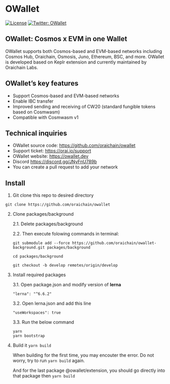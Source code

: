# OWallet

[![License](https://img.shields.io/badge/License-Apache%202.0-blue.svg)](https://github.com/oraichain/owallet/blob/master/LICENSE.txt)
[![Twitter: OWallet](https://img.shields.io/twitter/follow/oraichain.svg?style=social)](https://twitter.com/oraichain)

## OWallet: Cosmos x EVM in one Wallet
OWallet supports both Cosmos-based and EVM-based networks including Cosmos Hub, Oraichain, Osmosis, Juno, Ethereum, BSC, and more.
OWallet is developed based on Keplr extension and currently maintained by Oraichain Labs.

## OWallet’s key features
- Support Cosmos-based and EVM-based networks
- Enable IBC transfer
- Improved sending and receiving of CW20 (standard fungible tokens based on Cosmwasm)
- Compatible with Cosmwasm v1

## Technical inquiries
- OWallet source code: https://github.com/oraichain/owallet
- Support ticket: https://orai.io/support
- OWallet website: https://owallet.dev
- Discord https://discord.gg/JNyFnU789b
- You can create a pull request to add your network

## Install
1. Git clone this repo to desired directory

```shell
git clone https://github.com/oraichain/owallet
```

2. Clone packages/background
    
    2.1. Delete packages/background
    
    2.2. Then execute folowing commands in terminal:
    ```shell
    git submodule add --force https://github.com/oraichain/owallet-background.git packages/background

    cd packages/background

    git checkout -b develop remotes/origin/develop
    ```

3. Install required packages
    
    3.1. Open package.json and modify version of **lerna**
    ```
    "lerna": "^6.6.2"
    ```
    
    3.2. Open lerna.json and add this line
    ```
    "useWorkspaces": true
    ```
    
    3.3. Run the below command
    ```shell
    yarn
    yarn bootstrap
    ```

4. Build it
    `yarn build`
    
    When building for the first time, you may encouter the error. Do not worry, try to run `yarn build` again.
    
    And for the last package @owallet/extension, you should go directly into that package then `yarn build`